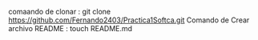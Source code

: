 comaando de clonar : git clone https://github.com/Fernando2403/Practica1Softca.git
Comando de Crear archivo README : touch README.md
